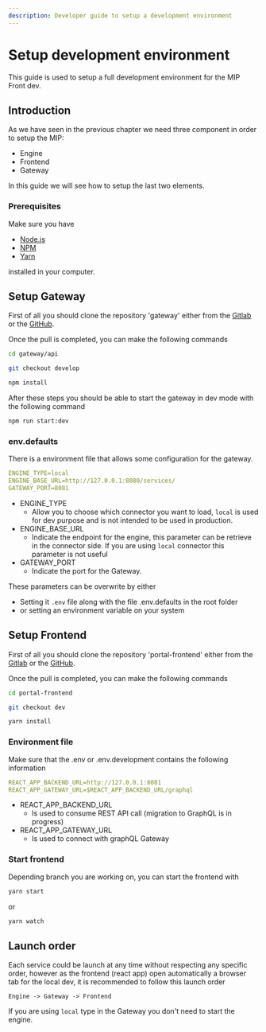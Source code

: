 ```yaml
---
description: Developer guide to setup a development environment
---
```


# Setup development environment

This guide is used to setup a full development environment for the MIP Front dev.

## Introduction

As we have seen in the previous chapter we need three component in order to setup the MIP:

* Engine
* Frontend
* Gateway

In this guide we will see how to setup the last two elements.

### Prerequisites

Make sure you have

* [Node.js](https://nodejs.org)
* [NPM](https://npmjs.com)
* [Yarn](https://yarnpkg.com)

installed in your computer.

## Setup Gateway

First of all you should clone the repository 'gateway' either from the [Gitlab](https://gitlab.com/sibmip/gateway) or the [GitHub](https://github.com/HBPMedical/gateway).

Once the pull is completed, you can make the following commands

```bash
cd gateway/api

git checkout develop

npm install
```

After these steps you should be able to start the gateway in dev mode with the following command

```bash
npm run start:dev
```

### env.defaults

There is a environment file that allows some configuration for the gateway.

```yaml
ENGINE_TYPE=local
ENGINE_BASE_URL=http://127.0.0.1:8080/services/
GATEWAY_PORT=8081
```

* ENGINE_TYPE
  * Allow you to choose which connector you want to load, `local` is used for dev purpose and is not intended to be used in production.
* ENGINE_BASE_URL
  * Indicate the endpoint for the engine, this parameter can be retrieve in the connector side. If you are using `local` connector this parameter is not useful
* GATEWAY_PORT
  * Indicate the port for the Gateway.

These parameters can be overwrite by either

* Setting it `.env` file along with the file .env.defaults in the root folder
* or setting an environment variable on your system

## Setup Frontend

First of all you should clone the repository 'portal-frontend' either from the [Gitlab](https://gitlab.com/sibmip/portal-frontend) or the [GitHub](https://github.com/HBPMedical/portal-frontend).

Once the pull is completed, you can make the following commands

```bash
cd portal-frontend

git checkout dev

yarn install
```

### Environment file

Make sure that the .env or .env.development contains the following information

```yaml
REACT_APP_BACKEND_URL=http://127.0.0.1:8081
REACT_APP_GATEWAY_URL=$REACT_APP_BACKEND_URL/graphql
```

* REACT_APP_BACKEND_URL
  * Is used to consume REST API call (migration to GraphQL is in progress)
* REACT_APP_GATEWAY_URL
  * Is used to connect with graphQL Gateway

### Start frontend

Depending branch you are working on, you can start the frontend with

```bash
yarn start
```

or

```bash
yarn watch
```

## Launch order

Each service could be launch at any time without respecting any specific order, however as the frontend (react app) open automatically a browser tab for the local dev, it is recommended to follow this launch order

`Engine -> Gateway -> Frontend`

If you are using `local` type in the Gateway you don't need to start the engine.
